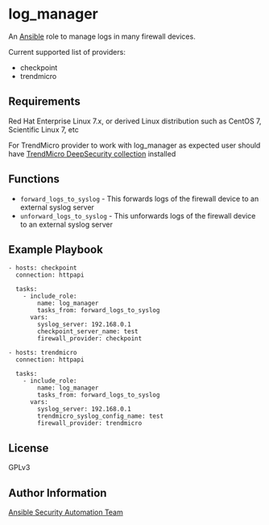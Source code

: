 log_manager
===========

An [Ansible](https://ansible.com) role to manage logs in many firewall devices.

Current supported list of providers:
* checkpoint
* trendmicro

Requirements
------------
Red Hat Enterprise Linux 7.x, or derived Linux distribution such as CentOS 7,
Scientific Linux 7, etc

For TrendMicro provider to work with log_manager as expected
user should have [TrendMicro DeepSecurity collection](https://galaxy.ansible.com/trendmicro/deepsec) installed

Functions
---------

* `forward_logs_to_syslog` - This forwards logs of the firewall device to an external syslog server
* `unforward_logs_to_syslog` - This unforwards logs of the firewall device to an external syslog server

Example Playbook
----------------

```
- hosts: checkpoint
  connection: httpapi

  tasks: 
    - include_role:
        name: log_manager
        tasks_from: forward_logs_to_syslog
      vars:
        syslog_server: 192.168.0.1
        checkpoint_server_name: test
        firewall_provider: checkpoint

- hosts: trendmicro
  connection: httpapi

  tasks:
    - include_role:
        name: log_manager
        tasks_from: forward_logs_to_syslog
      vars:
        syslog_server: 192.168.0.1
        trendmicro_syslog_config_name: test
        firewall_provider: trendmicro
```


License
-------

GPLv3

Author Information
------------------

[Ansible Security Automation Team](https://github.com/ansible-security)
